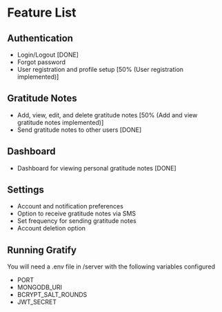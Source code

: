 # Feature List

## Authentication
- Login/Logout [DONE]
- Forgot password
- User registration and profile setup [50% (User registration implemented)]

## Gratitude Notes
- Add, view, edit, and delete gratitude notes  [50% (Add and view gratitude notes implemented)]
- Send gratitude notes to other users [DONE]

## Dashboard
- Dashboard for viewing personal gratitude notes [DONE]

## Settings
- Account and notification preferences
- Option to receive gratitude notes via SMS
- Set frequency for sending gratitude notes
- Account deletion option


## Running Gratify
You will need a .env file in /server with the following variables configured
- PORT
- MONGODB_URI
- BCRYPT_SALT_ROUNDS
- JWT_SECRET